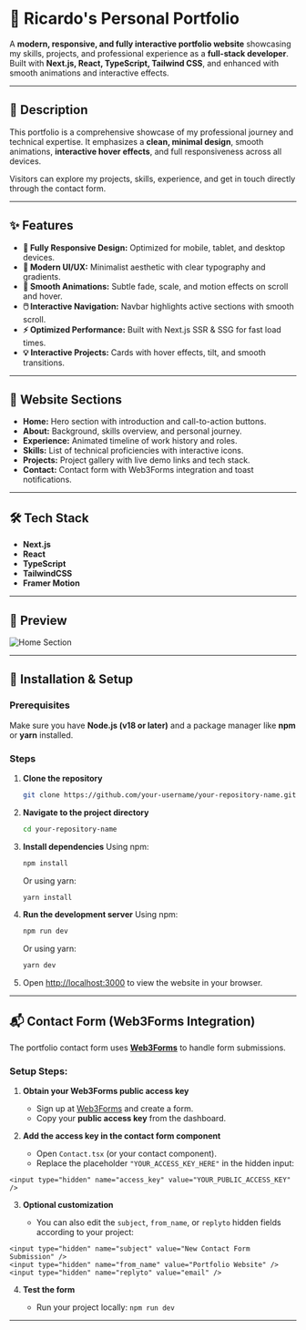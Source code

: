# 🌟 Ricardo's Personal Portfolio



A **modern, responsive, and fully interactive portfolio website** showcasing my skills, projects, and professional experience as a **full-stack developer**. Built with **Next.js, React, TypeScript, Tailwind CSS**, and enhanced with smooth animations and interactive effects.  

---

## 📄 Description

This portfolio is a comprehensive showcase of my professional journey and technical expertise. It emphasizes a **clean, minimal design**, smooth animations, **interactive hover effects**, and full responsiveness across all devices.  

Visitors can explore my projects, skills, experience, and get in touch directly through the contact form.  

---

## ✨ Features

- **📱 Fully Responsive Design:** Optimized for mobile, tablet, and desktop devices.  
- **🎨 Modern UI/UX:** Minimalist aesthetic with clear typography and gradients.  
- **💨 Smooth Animations:** Subtle fade, scale, and motion effects on scroll and hover.  
- **🖱️ Interactive Navigation:** Navbar highlights active sections with smooth scroll.  
- **⚡ Optimized Performance:** Built with Next.js SSR & SSG for fast load times.  
- **💡 Interactive Projects:** Cards with hover effects, tilt, and smooth transitions.  

---

## 📂 Website Sections

- **Home:** Hero section with introduction and call-to-action buttons.  
- **About:** Background, skills overview, and personal journey.  
- **Experience:** Animated timeline of work history and roles.  
- **Skills:** List of technical proficiencies with interactive icons.  
- **Projects:** Project gallery with live demo links and tech stack.  
- **Contact:** Contact form with Web3Forms integration and toast notifications.  

---

## 🛠️ Tech Stack



* **Next.js**
* **React**
* **TypeScript**
* **TailwindCSS**
* **Framer Motion**

---

## 📸 Preview

![Home Section](screenshots/home.png)  


---

## 🚀 Installation & Setup

### Prerequisites

Make sure you have **Node.js (v18 or later)** and a package manager like **npm** or **yarn** installed.

### Steps

1. **Clone the repository**
    ```bash
    git clone https://github.com/your-username/your-repository-name.git
    ```
2. **Navigate to the project directory**
    ```bash
    cd your-repository-name
    ```
3. **Install dependencies**
    Using npm:
    ```bash
    npm install
    ```
    Or using yarn:
    ```bash
    yarn install
    ```
4. **Run the development server**
    Using npm:
    ```bash
    npm run dev
    ```
    Or using yarn:
    ```bash
    yarn dev
    ```

5. Open [http://localhost:3000](http://localhost:3000) to view the website in your browser.

---

## 📬 Contact Form (Web3Forms Integration)

The portfolio contact form uses **[Web3Forms](https://web3forms.com/)** to handle form submissions.  

### Setup Steps:

1. **Obtain your Web3Forms public access key**
   - Sign up at [Web3Forms](https://web3forms.com/) and create a form.  
   - Copy your **public access key** from the dashboard.

2. **Add the access key in the contact form component**
   - Open `Contact.tsx` (or your contact component).  
   - Replace the placeholder `"YOUR_ACCESS_KEY_HERE"` in the hidden input:

```tsx
<input type="hidden" name="access_key" value="YOUR_PUBLIC_ACCESS_KEY" />
````

3. **Optional customization**

   * You can also edit the `subject`, `from_name`, or `replyto` hidden fields according to your project:

```tsx
<input type="hidden" name="subject" value="New Contact Form Submission" />
<input type="hidden" name="from_name" value="Portfolio Website" />
<input type="hidden" name="replyto" value="email" />
```

4. **Test the form**

   * Run your project locally: `npm run dev`


---
